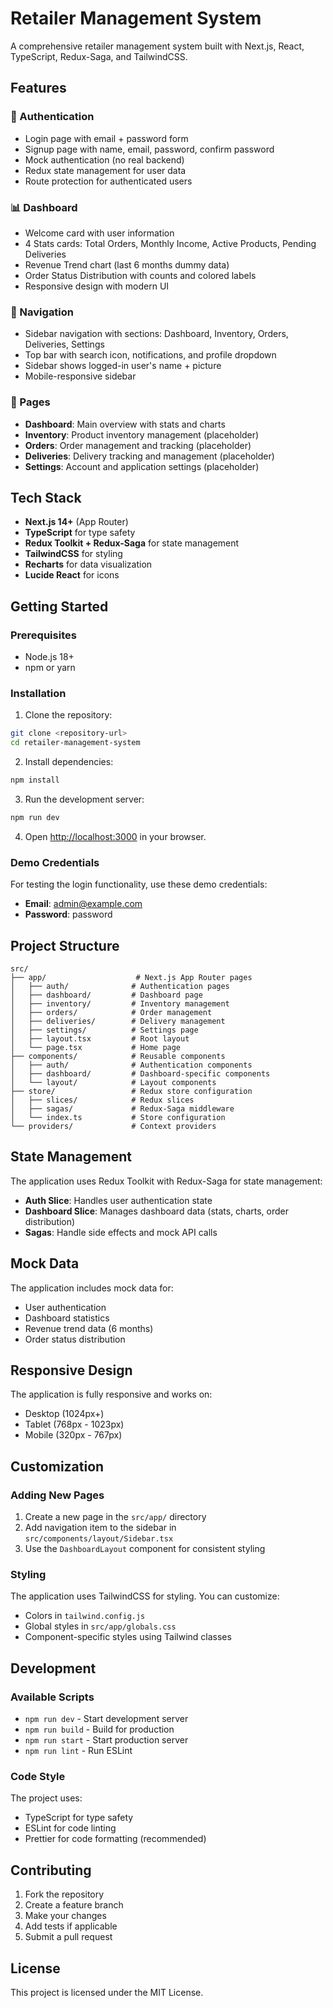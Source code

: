# Retailer Management System

A comprehensive retailer management system built with Next.js, React, TypeScript, Redux-Saga, and TailwindCSS.

## Features

### 🔐 Authentication
- Login page with email + password form
- Signup page with name, email, password, confirm password
- Mock authentication (no real backend)
- Redux state management for user data
- Route protection for authenticated users

### 📊 Dashboard
- Welcome card with user information
- 4 Stats cards: Total Orders, Monthly Income, Active Products, Pending Deliveries
- Revenue Trend chart (last 6 months dummy data)
- Order Status Distribution with counts and colored labels
- Responsive design with modern UI

### 🧭 Navigation
- Sidebar navigation with sections: Dashboard, Inventory, Orders, Deliveries, Settings
- Top bar with search icon, notifications, and profile dropdown
- Sidebar shows logged-in user's name + picture
- Mobile-responsive sidebar

### 📱 Pages
- **Dashboard**: Main overview with stats and charts
- **Inventory**: Product inventory management (placeholder)
- **Orders**: Order management and tracking (placeholder)
- **Deliveries**: Delivery tracking and management (placeholder)
- **Settings**: Account and application settings (placeholder)

## Tech Stack

- **Next.js 14+** (App Router)
- **TypeScript** for type safety
- **Redux Toolkit + Redux-Saga** for state management
- **TailwindCSS** for styling
- **Recharts** for data visualization
- **Lucide React** for icons

## Getting Started

### Prerequisites

- Node.js 18+ 
- npm or yarn

### Installation

1. Clone the repository:
```bash
git clone <repository-url>
cd retailer-management-system
```

2. Install dependencies:
```bash
npm install
```

3. Run the development server:
```bash
npm run dev
```

4. Open [http://localhost:3000](http://localhost:3000) in your browser.

### Demo Credentials

For testing the login functionality, use these demo credentials:
- **Email**: admin@example.com
- **Password**: password

## Project Structure

```
src/
├── app/                    # Next.js App Router pages
│   ├── auth/              # Authentication pages
│   ├── dashboard/         # Dashboard page
│   ├── inventory/         # Inventory management
│   ├── orders/            # Order management
│   ├── deliveries/        # Delivery management
│   ├── settings/          # Settings page
│   ├── layout.tsx         # Root layout
│   └── page.tsx           # Home page
├── components/            # Reusable components
│   ├── auth/              # Authentication components
│   ├── dashboard/         # Dashboard-specific components
│   └── layout/            # Layout components
├── store/                 # Redux store configuration
│   ├── slices/            # Redux slices
│   ├── sagas/             # Redux-Saga middleware
│   └── index.ts           # Store configuration
└── providers/             # Context providers
```

## State Management

The application uses Redux Toolkit with Redux-Saga for state management:

- **Auth Slice**: Handles user authentication state
- **Dashboard Slice**: Manages dashboard data (stats, charts, order distribution)
- **Sagas**: Handle side effects and mock API calls

## Mock Data

The application includes mock data for:
- User authentication
- Dashboard statistics
- Revenue trend data (6 months)
- Order status distribution

## Responsive Design

The application is fully responsive and works on:
- Desktop (1024px+)
- Tablet (768px - 1023px)
- Mobile (320px - 767px)

## Customization

### Adding New Pages

1. Create a new page in the `src/app/` directory
2. Add navigation item to the sidebar in `src/components/layout/Sidebar.tsx`
3. Use the `DashboardLayout` component for consistent styling

### Styling

The application uses TailwindCSS for styling. You can customize:
- Colors in `tailwind.config.js`
- Global styles in `src/app/globals.css`
- Component-specific styles using Tailwind classes

## Development

### Available Scripts

- `npm run dev` - Start development server
- `npm run build` - Build for production
- `npm run start` - Start production server
- `npm run lint` - Run ESLint

### Code Style

The project uses:
- TypeScript for type safety
- ESLint for code linting
- Prettier for code formatting (recommended)

## Contributing

1. Fork the repository
2. Create a feature branch
3. Make your changes
4. Add tests if applicable
5. Submit a pull request

## License

This project is licensed under the MIT License.
